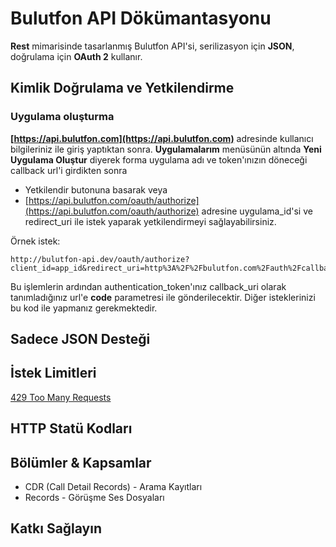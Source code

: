 # Bulutfon API Dökümantasyonu

**Rest** mimarisinde tasarlanmış Bulutfon API'si, serilizasyon için **JSON**, doğrulama için **OAuth 2** kullanır.

## Kimlik Doğrulama ve Yetkilendirme

### Uygulama oluşturma

**[https://api.bulutfon.com](https://api.bulutfon.com)** adresinde kullanıcı bilgileriniz ile giriş yaptıktan sonra. **Uygulamalarım** menüsünün altında **Yeni Uygulama Oluştur** diyerek forma uygulama adı ve token'ınızın döneceği callback url'i girdikten sonra

* Yetkilendir butonuna basarak veya
* [https://api.bulutfon.com/oauth/authorize](https://api.bulutfon.com/oauth/authorize) adresine uygulama_id'si ve redirect_uri ile istek yaparak yetkilendirmeyi sağlayabilirsiniz.

Örnek istek:

```
http://bulutfon-api.dev/oauth/authorize?client_id=app_id&redirect_uri=http%3A%2F%2Fbulutfon.com%2Fauth%2Fcallback&response_type=code
```

Bu işlemlerin ardından authentication_token'ınız callback_uri olarak tanımladığınız url'e **code** parametresi ile gönderilecektir. Diğer isteklerinizi bu kod ile yapmanız gerekmektedir.

## Sadece JSON Desteği
## İstek Limitleri

[429 Too Many Requests](http://tools.ietf.org/html/draft-nottingham-http-new-status-02#section-4)

## HTTP Statü Kodları
## Bölümler & Kapsamlar

* CDR (Call Detail Records) - Arama Kayıtları
* Records - Görüşme Ses Dosyaları

## Katkı Sağlayın
